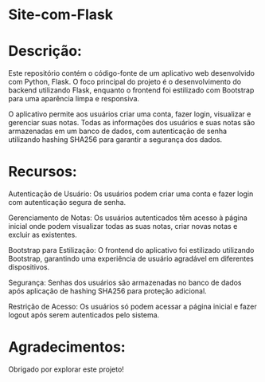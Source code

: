 # Site-com-Flask

# Descrição:

Este repositório contém o código-fonte de um aplicativo web desenvolvido com Python, Flask. 
O foco principal do projeto é o desenvolvimento do backend utilizando Flask, enquanto o frontend foi estilizado com Bootstrap para uma aparência limpa e responsiva.

O aplicativo permite aos usuários criar uma conta, fazer login, visualizar e gerenciar suas notas. 
Todas as informações dos usuários e suas notas são armazenadas em um banco de dados, com autenticação de senha utilizando hashing SHA256 para garantir a segurança dos dados.

# Recursos:

Autenticação de Usuário: Os usuários podem criar uma conta e fazer login com autenticação segura de senha.

Gerenciamento de Notas: Os usuários autenticados têm acesso à página inicial onde podem visualizar todas as suas notas, criar novas notas e excluir as existentes.

Bootstrap para Estilização: O frontend do aplicativo foi estilizado utilizando Bootstrap, garantindo uma experiência de usuário agradável em diferentes dispositivos.

Segurança: Senhas dos usuários são armazenadas no banco de dados após aplicação de hashing SHA256 para proteção adicional.

Restrição de Acesso: Os usuários só podem acessar a página inicial e fazer logout após serem autenticados pelo sistema.

# Agradecimentos:

Obrigado por explorar este projeto!
